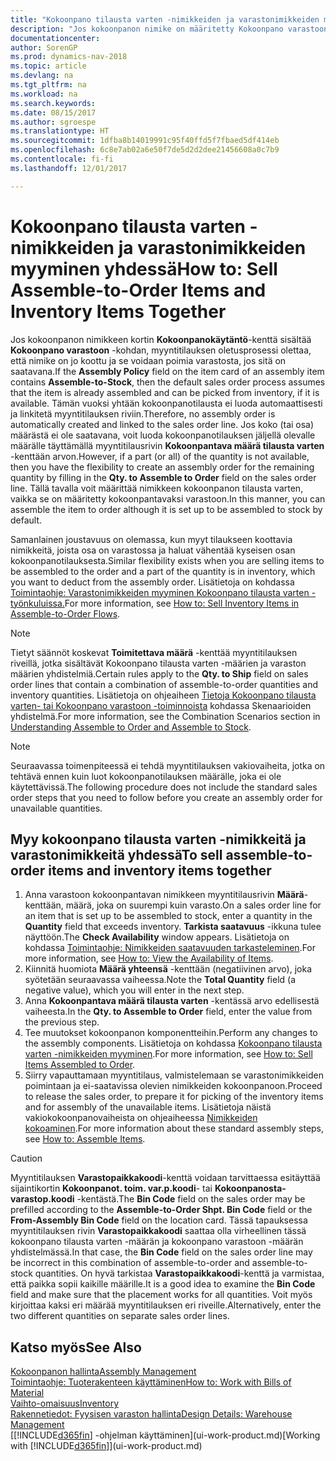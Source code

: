 ```yaml
---
title: "Kokoonpano tilausta varten -nimikkeiden ja varastonimikkeiden myyminen yhdessä"
description: "Jos kokoonpanon nimike on määritetty Kokoonpano varastoon -toimintoa varten, myyntitilauksen oletusprosessi olettaa, että nimike on jo koottu ja se voidaan poimia varastosta, jos sitä on saatavana. Mutta jos osa määrästä (tai koko määrä) ei ole saatavilla, voit luoda joustavasti kokoonpanotilauksen jäljellä olevalle määrälle."
documentationcenter: 
author: SorenGP
ms.prod: dynamics-nav-2018
ms.topic: article
ms.devlang: na
ms.tgt_pltfrm: na
ms.workload: na
ms.search.keywords: 
ms.date: 08/15/2017
ms.author: sgroespe
ms.translationtype: HT
ms.sourcegitcommit: 1dfba8b14019991c95f40ffd5f7fbaed5df414eb
ms.openlocfilehash: 6c8e7ab02a6e50f7de5d2d2dee21456608a0c7b9
ms.contentlocale: fi-fi
ms.lasthandoff: 12/01/2017

---
```

# <a name="how-to-sell-assemble-to-order-items-and-inventory-items-together"></a><span data-ttu-id="41dcc-104">Kokoonpano tilausta varten -nimikkeiden ja varastonimikkeiden myyminen yhdessä</span><span class="sxs-lookup"><span data-stu-id="41dcc-104">How to: Sell Assemble-to-Order Items and Inventory Items Together</span></span>
<span data-ttu-id="41dcc-105">Jos kokoonpanon nimikkeen kortin **Kokoonpanokäytäntö**-kenttä sisältää **Kokoonpano varastoon** -kohdan, myyntitilauksen oletusprosessi olettaa, että nimike on jo koottu ja se voidaan poimia varastosta, jos sitä on saatavana.</span><span class="sxs-lookup"><span data-stu-id="41dcc-105">If the **Assembly Policy** field on the item card of an assembly item contains **Assemble-to-Stock**, then the default sales order process assumes that the item is already assembled and can be picked from inventory, if it is available.</span></span> <span data-ttu-id="41dcc-106">Tämän vuoksi yhtään kokoonpanotilausta ei luoda automaattisesti ja linkitetä myyntitilauksen riviin.</span><span class="sxs-lookup"><span data-stu-id="41dcc-106">Therefore, no assembly order is automatically created and linked to the sales order line.</span></span> <span data-ttu-id="41dcc-107">Jos koko (tai osa) määrästä ei ole saatavana, voit luoda kokoonpanotilauksen jäljellä olevalle määrälle täyttämällä myyntitilausrivin **Kokoonpantava määrä tilausta varten** -kenttään arvon.</span><span class="sxs-lookup"><span data-stu-id="41dcc-107">However, if a part (or all) of the quantity is not available, then you have the flexibility to create an assembly order for the remaining quantity by filling in the **Qty. to Assemble to Order** field on the sales order line.</span></span> <span data-ttu-id="41dcc-108">Tällä tavalla voit määrittää nimikkeen kokoonpanon tilausta varten, vaikka se on määritetty kokoonpantavaksi varastoon.</span><span class="sxs-lookup"><span data-stu-id="41dcc-108">In this manner, you can assemble the item to order although it is set up to be assembled to stock by default.</span></span>  

<span data-ttu-id="41dcc-109">Samanlainen joustavuus on olemassa, kun myyt tilaukseen koottavia nimikkeitä, joista osa on varastossa ja haluat vähentää kyseisen osan kokoonpanotilauksesta.</span><span class="sxs-lookup"><span data-stu-id="41dcc-109">Similar flexibility exists when you are selling items to be assembled to the order and a part of the quantity is in inventory, which you want to deduct from the assembly order.</span></span> <span data-ttu-id="41dcc-110">Lisätietoja on kohdassa [Toimintaohje: Varastonimikkeiden myyminen Kokoonpano tilausta varten -työnkuluissa.](assembly-how-to-sell-inventory-items-in-assemble-to-order-flows.md)</span><span class="sxs-lookup"><span data-stu-id="41dcc-110">For more information, see [How to: Sell Inventory Items in Assemble-to-Order Flows](assembly-how-to-sell-inventory-items-in-assemble-to-order-flows.md).</span></span>  

> [!NOTE]  
>  <span data-ttu-id="41dcc-111">Tietyt säännöt koskevat **Toimitettava määrä** -kenttää myyntitilauksen riveillä, jotka sisältävät Kokoonpano tilausta varten -määrien ja varaston määrien yhdistelmiä.</span><span class="sxs-lookup"><span data-stu-id="41dcc-111">Certain rules apply to the **Qty. to Ship** field on sales order lines that contain a combination of assemble-to-order quantities and inventory quantities.</span></span> <span data-ttu-id="41dcc-112">Lisätietoja on ohjeaiheen [Tietoja Kokoonpano tilausta varten- tai Kokoonpano varastoon -toiminnoista](assembly-assemble-to-order-or-assemble-to-stock.md) kohdassa Skenaarioiden yhdistelmä.</span><span class="sxs-lookup"><span data-stu-id="41dcc-112">For more information, see the Combination Scenarios section in [Understanding Assemble to Order and Assemble to Stock](assembly-assemble-to-order-or-assemble-to-stock.md).</span></span>  

> [!NOTE]  
>  <span data-ttu-id="41dcc-113">Seuraavassa toimenpiteessä ei tehdä myyntitilauksen vakiovaiheita, jotka on tehtävä ennen kuin luot kokoonpanotilauksen määrälle, joka ei ole käytettävissä.</span><span class="sxs-lookup"><span data-stu-id="41dcc-113">The following procedure does not include the standard sales order steps that you need to follow before you create an assembly order for unavailable quantities.</span></span>

## <a name="to-sell-assemble-to-order-items-and-inventory-items-together"></a><span data-ttu-id="41dcc-114">Myy kokoonpano tilausta varten -nimikkeitä ja varastonimikkeitä yhdessä</span><span class="sxs-lookup"><span data-stu-id="41dcc-114">To sell assemble-to-order items and inventory items together</span></span>  
1.  <span data-ttu-id="41dcc-115">Anna varastoon kokoonpantavan nimikkeen myyntitilausrivin **Määrä**-kenttään, määrä, joka on suurempi kuin varasto.</span><span class="sxs-lookup"><span data-stu-id="41dcc-115">On a sales order line for an item that is set up to be assembled to stock, enter a quantity in the **Quantity** field that exceeds inventory.</span></span> <span data-ttu-id="41dcc-116">**Tarkista saatavuus** -ikkuna tulee näyttöön.</span><span class="sxs-lookup"><span data-stu-id="41dcc-116">The **Check Availability** window appears.</span></span> <span data-ttu-id="41dcc-117">Lisätietoja on kohdassa [Toimintaohje: Nimikkeiden saatavuuden tarkasteleminen](inventory-how-availability-overview.md).</span><span class="sxs-lookup"><span data-stu-id="41dcc-117">For more information, see [How to: View the Availability of Items](inventory-how-availability-overview.md).</span></span> 
2.  <span data-ttu-id="41dcc-118">Kiinnitä huomiota **Määrä yhteensä** -kenttään (negatiivinen arvo), joka syötetään seuraavassa vaiheessa.</span><span class="sxs-lookup"><span data-stu-id="41dcc-118">Note the **Total Quantity** field (a negative value), which you will enter in the next step.</span></span>  
3.  <span data-ttu-id="41dcc-119">Anna **Kokoonpantava määrä tilausta varten** -kentässä arvo edellisestä vaiheesta.</span><span class="sxs-lookup"><span data-stu-id="41dcc-119">In the **Qty. to Assemble to Order** field, enter the value from the previous step.</span></span>  
4.  <span data-ttu-id="41dcc-120">Tee muutokset kokoonpanon komponentteihin.</span><span class="sxs-lookup"><span data-stu-id="41dcc-120">Perform any changes to the assembly components.</span></span> <span data-ttu-id="41dcc-121">Lisätietoja on kohdassa [Kokoonpano tilausta varten -nimikkeiden myyminen](assembly-how-to-sell-items-assembled-to-order.md).</span><span class="sxs-lookup"><span data-stu-id="41dcc-121">For more information, see [How to: Sell Items Assembled to Order](assembly-how-to-sell-items-assembled-to-order.md).</span></span>  
5.  <span data-ttu-id="41dcc-122">Siirry vapauttamaan myyntitilaus, valmistelemaan se varastonimikkeiden poimintaan ja ei-saatavissa olevien nimikkeiden kokoonpanoon.</span><span class="sxs-lookup"><span data-stu-id="41dcc-122">Proceed to release the sales order, to prepare it for picking of the inventory items and for assembly of the unavailable items.</span></span> <span data-ttu-id="41dcc-123">Lisätietoja näistä vakiokokoonpanovaiheista on ohjeaiheessa [Nimikkeiden kokoaminen](assembly-how-to-assemble-items.md).</span><span class="sxs-lookup"><span data-stu-id="41dcc-123">For more information about these standard assembly steps, see [How to: Assemble Items](assembly-how-to-assemble-items.md).</span></span>  

> [!CAUTION]  
>  <span data-ttu-id="41dcc-124">Myyntitilauksen **Varastopaikkakoodi**-kenttä voidaan tarvittaessa esitäyttää sijaintikortin **Kokoonpanot. toim. var.p.koodi**- tai **Kokoonpanosta-varastop.koodi** -kentästä.</span><span class="sxs-lookup"><span data-stu-id="41dcc-124">The **Bin Code** field on the sales order may be prefilled according to the **Assemble-to-Order Shpt. Bin Code** field or the **From-Assembly Bin Code** field on the location card.</span></span> <span data-ttu-id="41dcc-125">Tässä tapauksessa myyntitilauksen rivin **Varastopaikkakoodi** saattaa olla virheellinen tässä kokoonpano tilausta varten -määrän ja kokoonpano varastoon -määrän yhdistelmässä.</span><span class="sxs-lookup"><span data-stu-id="41dcc-125">In that case, the **Bin Code** field on the sales order line may be incorrect in this combination of assemble-to-order and assemble-to-stock quantities.</span></span> <span data-ttu-id="41dcc-126">On hyvä tarkistaa **Varastopaikkakoodi**-kenttä ja varmistaa, että paikka sopii kaikille määrille.</span><span class="sxs-lookup"><span data-stu-id="41dcc-126">It is a good idea to examine the **Bin Code** field and make sure that the placement works for all quantities.</span></span> <span data-ttu-id="41dcc-127">Voit myös kirjoittaa kaksi eri määrää myyntitilauksen eri riveille.</span><span class="sxs-lookup"><span data-stu-id="41dcc-127">Alternatively, enter the two different quantities on separate sales order lines.</span></span>  

## <a name="see-also"></a><span data-ttu-id="41dcc-128">Katso myös</span><span class="sxs-lookup"><span data-stu-id="41dcc-128">See Also</span></span>  
[<span data-ttu-id="41dcc-129">Kokoonpanon hallinta</span><span class="sxs-lookup"><span data-stu-id="41dcc-129">Assembly Management</span></span>](assembly-assemble-items.md)  
[<span data-ttu-id="41dcc-130">Toimintaohje: Tuoterakenteen käyttäminen</span><span class="sxs-lookup"><span data-stu-id="41dcc-130">How to: Work with Bills of Material</span></span>](inventory-how-work-BOMs.md)  
[<span data-ttu-id="41dcc-131">Vaihto-omaisuus</span><span class="sxs-lookup"><span data-stu-id="41dcc-131">Inventory</span></span>](inventory-manage-inventory.md)  
[<span data-ttu-id="41dcc-132">Rakennetiedot: Fyysisen varaston hallinta</span><span class="sxs-lookup"><span data-stu-id="41dcc-132">Design Details: Warehouse Management</span></span>](design-details-warehouse-management.md)  
<span data-ttu-id="41dcc-133">[[!INCLUDE[d365fin](includes/d365fin_md.md)] -ohjelman käyttäminen](ui-work-product.md)</span><span class="sxs-lookup"><span data-stu-id="41dcc-133">[Working with [!INCLUDE[d365fin](includes/d365fin_md.md)]](ui-work-product.md)</span></span>

